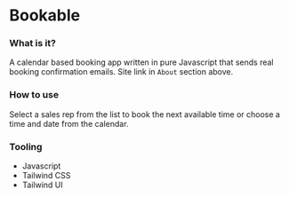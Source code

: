 # Bookable

### What is it?
A calendar based booking app written in pure Javascript that sends real booking confirmation emails.  Site link in `About` section above.

### How to use
Select a sales rep from the list to book the next available time or choose a time and date from the calendar.

### Tooling
* Javascript
* Tailwind CSS
* Tailwind UI

